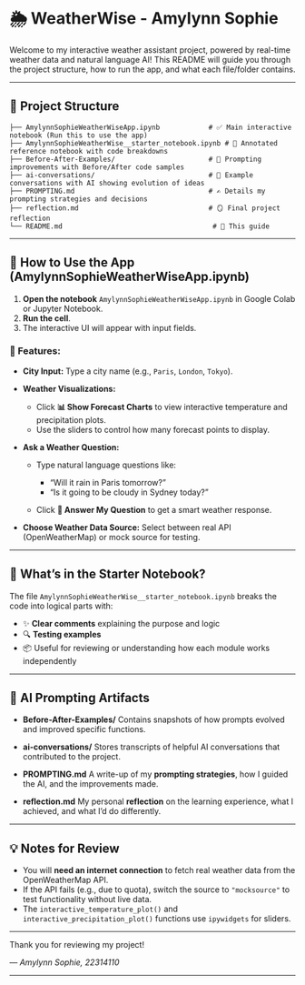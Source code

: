 # 🌦️ WeatherWise - Amylynn Sophie

Welcome to my interactive weather assistant project, powered by real-time weather data and natural language AI! This README will guide you through the project structure, how to run the app, and what each file/folder contains.

---

## 📁 Project Structure

```
├── AmylynnSophieWeatherWiseApp.ipynb            # ✅ Main interactive notebook (Run this to use the app)
├── AmylynnSophieWeatherWise__starter_notebook.ipynb # 📘 Annotated reference notebook with code breakdowns
├── Before-After-Examples/                       # 🔄 Prompting improvements with Before/After code samples
├── ai-conversations/                            # 💬 Example conversations with AI showing evolution of ideas
├── PROMPTING.md                                 # ✍️ Details my prompting strategies and decisions
├── reflection.md                                # 🪞 Final project reflection
└── README.md                                     # 📖 This guide
```

---

## 🚀 How to Use the App (AmylynnSophieWeatherWiseApp.ipynb)

1. **Open the notebook** `AmylynnSophieWeatherWiseApp.ipynb` in Google Colab or Jupyter Notebook.
2. **Run the cell**.
3. The interactive UI will appear with input fields.

### 🎯 Features:

* **City Input:** Type a city name (e.g., `Paris`, `London`, `Tokyo`).
* **Weather Visualizations:**

  * Click **📊 Show Forecast Charts** to view interactive temperature and precipitation plots.
  * Use the sliders to control how many forecast points to display.
* **Ask a Weather Question:**

  * Type natural language questions like:

    * “Will it rain in Paris tomorrow?”
    * “Is it going to be cloudy in Sydney today?”
  * Click **🧠 Answer My Question** to get a smart weather response.
* **Choose Weather Data Source:** Select between real API (OpenWeatherMap) or mock source for testing.

---

## 📘 What’s in the Starter Notebook?

The file `AmylynnSophieWeatherWise__starter_notebook.ipynb` breaks the code into logical parts with:

* ✨ **Clear comments** explaining the purpose and logic
* 🔍 **Testing examples**
* 📦 Useful for reviewing or understanding how each module works independently

---

## 🧠 AI Prompting Artifacts

* **Before-After-Examples/**
  Contains snapshots of how prompts evolved and improved specific functions.

* **ai-conversations/**
  Stores transcripts of helpful AI conversations that contributed to the project.

* **PROMPTING.md**
  A write-up of my **prompting strategies**, how I guided the AI, and the improvements made.

* **reflection.md**
  My personal **reflection** on the learning experience, what I achieved, and what I’d do differently.

---

## 💡 Notes for Review

* You will **need an internet connection** to fetch real weather data from the OpenWeatherMap API.
* If the API fails (e.g., due to quota), switch the source to `"mocksource"` to test functionality without live data.
* The `interactive_temperature_plot()` and `interactive_precipitation_plot()` functions use `ipywidgets` for sliders.

---


Thank you for reviewing my project!

— *Amylynn Sophie, 22314110*

---


